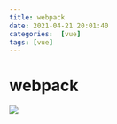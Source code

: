 ```yaml
---
title: webpack
date: 2021-04-21 20:01:40
categories:  [vue]
tags: [vue]
---
```



<!--more-->


# webpack
![](https://noback.upyun.com/2021-04-21-20-01-49.png!)